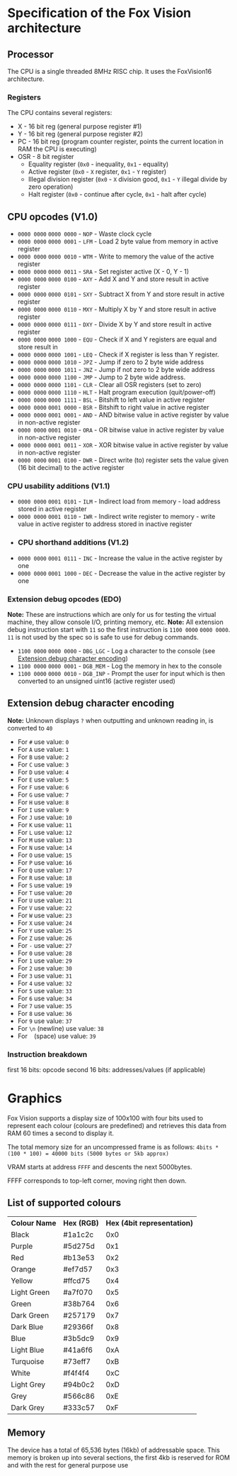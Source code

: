# Specification of the Fox Vision architecture

## Processor
The CPU is a single threaded 8MHz RISC chip. It uses the FoxVision16 architecture.

### Registers
The CPU contains several registers:
- X - 16 bit reg (general purpose register #1)
- Y - 16 bit reg (general purpose register #2)
- PC - 16 bit reg (program counter register, points the current location in RAM the CPU is executing)
- OSR - 8 bit register
  - Equality register (`0x0` - inequality, `0x1` - equality)
  - Active register (`0x0` - `X` register, `0x1` - `Y` register)
  - Illegal division register (`0x0` - `X` division good, `0x1` - `Y` illegal divide by zero operation)
  - Halt register (`0x0` - continue after cycle, `0x1` - halt after cycle)

## CPU opcodes (V1.0)
- `0000 0000` `0000 0000` - `NOP` - Waste clock cycle
- `0000 0000` `0000 0001` - `LFM` - Load 2 byte value from memory in active register
- `0000 0000` `0000 0010` - `WTM` - Write to memory the value of the active register
- `0000 0000` `0000 0011` - `SRA` - Set register active (X - 0, Y - 1)
- `0000 0000` `0000 0100` - `AXY` - Add X and Y and store result in active register
- `0000 0000` `0000 0101` - `SXY` - Subtract X from Y and store result in active register
- `0000 0000` `0000 0110` - `MXY` - Multiply X by Y and store result in active register
- `0000 0000` `0000 0111` - `DXY` - Divide X by Y and store result in active register
- `0000 0000` `0000 1000` - `EQU` - Check if X and Y registers are equal and store result in 
- `0000 0000` `0000 1001` - `LEQ` - Check if X register is less than Y register.
- `0000 0000` `0000 1010` - `JPZ` - Jump if zero to 2 byte wide address
- `0000 0000` `0000 1011` - `JNZ` - Jump if not zero to 2 byte wide address
- `0000 0000` `0000 1100` - `JMP` - Jump to 2 byte wide address.
- `0000 0000` `0000 1101` - `CLR` - Clear all OSR registers (set to zero)
- `0000 0000` `0000 1110` - `HLT` - Halt program execution (quit/power-off)
- `0000 0000` `0000 1111` - `BSL` - Bitshift to left value in active register
- `0000 0000` `0001 0000` - `BSR` - Bitshift to right value in active register
- `0000 0000` `0001 0001` - `AND` - AND bitwise value in active register by value in non-active register
- `0000 0000` `0001 0010` - `ORA` - OR bitwise value in active register by value in non-active register
- `0000 0000` `0001 0011` - `XOR` - XOR bitwise value in active register by value in non-active register
- `0000 0000` `0001 0100` - `DWR` - Direct write (to) register sets the value given (16 bit decimal) to the active register
### CPU usability additions (V1.1)
- `0000 0000` `0001 0101` - `ILM` - Indirect load from memory - load address stored in active register
- `0000 0000` `0001 0110` - `IWR` - Indirect write register to memory - write value in active register to address stored in inactive register
- ### CPU shorthand additions (V1.2)
- `0000 0000` `0001 0111` - `INC` - Increase the value in the active register by one
- `0000 0000` `0001 1000` - `DEC` - Decrease the value in the active register by one
### Extension debug opcodes (EDO)
**Note:** These are instructions which are only for us for testing the virtual machine, they allow console I/O, printing memory, etc.
**Note:** All extension debug instruction start with `11` so the first instruction is `1100 0000` `0000 0000`. `11` is not used by the spec so is safe to use for debug commands.
- `1100 0000` `0000 0000` - `DBG_LGC` - Log a character to the console (see [Extension debug character encoding](#extension-debug-character-encoding))
- `1100 0000` `0000 0001` - `DGB_MEM` - Log the memory in hex to the console
- `1100 0000` `0000 0010` - `DGB_INP` - Prompt the user for input which is then converted to an unsigned uint16 (active register used)

## Extension debug character encoding
**Note:** Unknown displays `?` when outputting and unknown reading in, is converted to `40`
- For `#` use value: `0`
- For `A` use value: `1`
- For `B` use value: `2`
- For `C` use value: `3`
- For `D` use value: `4`
- For `E` use value: `5`
- For `F` use value: `6`
- For `G` use value: `7`
- For `H` use value: `8`
- For `I` use value: `9`
- For `J` use value: `10`
- For `K` use value: `11`
- For `L` use value: `12`
- For `M` use value: `13`
- For `N` use value: `14`
- For `O` use value: `15`
- For `P` use value: `16`
- For `Q` use value: `17`
- For `R` use value: `18`
- For `S` use value: `19`
- For `T` use value: `20`
- For `U` use value: `21`
- For `V` use value: `22`
- For `W` use value: `23`
- For `X` use value: `24`
- For `Y` use value: `25`
- For `Z` use value: `26`
- For `-` use value: `27`
- For `0` use value: `28`
- For `1` use value: `29`
- For `2` use value: `30`
- For `3` use value: `31`
- For `4` use value: `32`
- For `5` use value: `33`
- For `6` use value: `34`
- For `7` use value: `35`
- For `8` use value: `36`
- For `9` use value: `37`
- For `\n` (newline) use value: `38`
- For ` ` (space) use value: `39`

### Instruction breakdown
first 16 bits: opcode
second 16 bits: addresses/values (if applicable)

# Graphics
Fox Vision supports a display size of 100x100 with four bits used to represent each colour (colours are predefined) and retrieves this data from RAM 60 times a second to display it.

The total memory size for an uncompressed frame is as follows:
`4bits * (100 * 100) = 40000 bits (5000 bytes or 5kb approx)`

VRAM starts at address `FFFF` and descents the next 5000bytes.

FFFF corresponds to top-left corner, moving right then down.

## List of supported colours
<table>
<tr>
  <th>Colour Name</th>
  <th>Hex (RGB)</th>
  <th>Hex (4bit representation)</th>
</tr>
<tr>
  <td>Black</td>
  <td>#1a1c2c</td>
  <td>0x0</td>
</tr>
<tr>
  <td>Purple</td>
  <td>#5d275d</td>
  <td>0x1</td>
</tr>
<tr>
  <td>Red</td>
  <td>#b13e53</td>
  <td>0x2</td>
</tr>
<tr>
  <td>Orange</td>
  <td>#ef7d57</td>
  <td>0x3</td>
</tr>
<tr>
  <td>Yellow</td>
  <td>#ffcd75</td>
  <td>0x4</td>
</tr>
<tr>
  <td>Light Green</td>
  <td>#a7f070</td>
  <td>0x5</td>
</tr>
<tr>
  <td>Green</td>
  <td>#38b764</td>
  <td>0x6</td>
</tr>
<tr>
  <td>Dark Green</td>
  <td>#257179</td>
  <td>0x7</td>
</tr>
<tr>
  <td>Dark Blue</td>
  <td>#29366f</td>
  <td>0x8</td>
</tr>
<tr>
  <td>Blue</td>
  <td>#3b5dc9</td>
  <td>0x9</td>
</tr>
<tr>
  <td>Light Blue</td>
  <td>#41a6f6</td>
  <td>0xA</td>
</tr>
<tr>
  <td>Turquoise</td>
  <td>#73eff7</td>
  <td>0xB</td>
</tr>
<tr>
  <td>White</td>
  <td>#f4f4f4</td>
  <td>0xC</td>
</tr>
<tr>
  <td>Light Grey</td>
  <td>#94b0c2</td>
  <td>0xD</td>
</tr>
<tr>
  <td>Grey</td>
  <td>#566c86</td>
  <td>0xE</td>
</tr>
<tr>
  <td>Dark Grey</td>
  <td>#333c57</td>
  <td>0xF</td>
</tr>
</table> 


## Memory
The device has a total of 65,536 bytes (16kb) of addressable space.
This memory is broken up into several sections, the first 4kb is reserved for ROM and with the rest for general purpose use